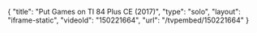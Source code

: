 {
    "title": "Put Games on TI 84 Plus CE (2017)",
    "type": "solo",
    "layout": "iframe-static",
    "videoId": "150221664",
    "url": "\/tvpembed\/150221664"
}